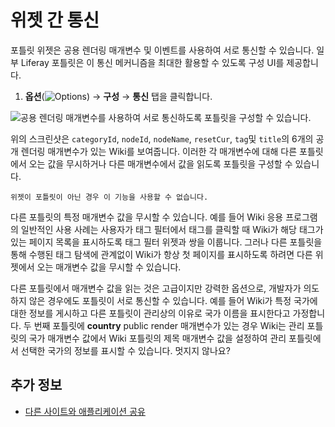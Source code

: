 # 위젯 간 통신

포틀릿 위젯은 공용 렌더링 매개변수 및 이벤트를 사용하여 서로 통신할 수 있습니다. 일부 Liferay 포틀릿은 이 통신 메커니즘을 최대한 활용할 수 있도록 구성 UI를 제공합니다.

1. **옵션**(![Options](../../../../images/icon-app-options.png)) &rarr; **구성** &rarr; **통신** 탭을 클릭합니다.

![공용 렌더링 매개변수를 사용하여 서로 통신하도록 포틀릿을 구성할 수 있습니다.](./communication-between-widgets/images/01.png)

위의 스크린샷은 `categoryId`, `nodeId`, `nodeName`, `resetCur`, `tag`및 `title`의 6개의 공개 렌더링 매개변수가 있는 Wiki를 보여줍니다. 이러한 각 매개변수에 대해 다른 포틀릿에서 오는 값을 무시하거나 다른 매개변수에서 값을 읽도록 포틀릿을 구성할 수 있습니다.

```{important}
위젯이 포틀릿이 아닌 경우 이 기능을 사용할 수 없습니다.
```

다른 포틀릿의 특정 매개변수 값을 무시할 수 있습니다. 예를 들어 Wiki 응용 프로그램의 일반적인 사용 사례는 사용자가 태그 필터에서 태그를 클릭할 때 Wiki가 해당 태그가 있는 페이지 목록을 표시하도록 태그 필터 위젯과 쌍을 이룹니다. 그러나 다른 포틀릿을 통해 수행된 태그 탐색에 관계없이 Wiki가 항상 첫 페이지를 표시하도록 하려면 다른 위젯에서 오는 매개변수 값을 무시할 수 있습니다.

다른 포틀릿에서 매개변수 값을 읽는 것은 고급이지만 강력한 옵션으로, 개발자가 의도하지 않은 경우에도 포틀릿이 서로 통신할 수 있습니다. 예를 들어 Wiki가 특정 국가에 대한 정보를 게시하고 다른 포틀릿이 관리상의 이유로 국가 이름을 표시한다고 가정합니다. 두 번째 포틀릿에 **country** public render 매개변수가 있는 경우 Wiki는 관리 포틀릿의 국가 매개변수 값에서 Wiki 포틀릿의 제목 매개변수 값을 설정하여 관리 포틀릿에서 선택한 국가의 정보를 표시할 수 있습니다. 멋지지 않나요?

## 추가 정보

- [다른 사이트와 애플리케이션 공유](./sharing-widgets-with-other-sites.md)
